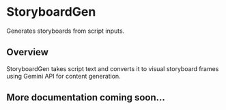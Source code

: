 # StoryboardGen

Generates storyboards from script inputs.

## Overview

StoryboardGen takes script text and converts it to visual storyboard frames using Gemini API for content generation.

## More documentation coming soon...
